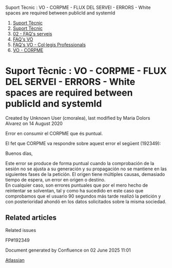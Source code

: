 Suport Tècnic : VO - CORPME - FLUX DEL SERVEI - ERRORS - White spaces are required between publicId and systemId  

1.  [Suport Tècnic](index.html)
2.  [Suport Tècnic](13893782.html)
3.  [02 - FAQ's serveis](26313393.html)
4.  [FAQ's VO](28705575.html)
5.  [FAQ's VO - Col·legis Professionals](28705581.html)
6.  [VO - CORPME](VO---CORPME_36340973.html)

Suport Tècnic : VO - CORPME - FLUX DEL SERVEI - ERRORS - White spaces are required between publicId and systemId
================================================================================================================

Created by Unknown User (cmoralea), last modified by Maria Dolors Alvarez on 14 August 2020

Error en consumir el CORPME que és puntual.

  

El fet que CORPME va respondre sobre aquest error el següent (192349):

  

Buenos días,

Este error se produce de forma puntual cuando la comprobación de la sesión no se ajusta a su generación y su propagación no se mantiene en las siguientes fases de la petición. El origen tiene múltiples causas, demasiado tiempo de espera, un error en origen o destino.  
En cualquier caso, son errores puntuales que por el mero hecho de reintentar se solventan, tal y como ha sucedido en este caso que comprobamos que el usuario 90 segundos más tarde realizó la petición y con posterioridad ahondó en los datos solicitados sobre la misma sociedad.

Related articles
----------------

  

Related issues

FP#192349

Document generated by Confluence on 02 June 2025 11:01

[Atlassian](http://www.atlassian.com/)